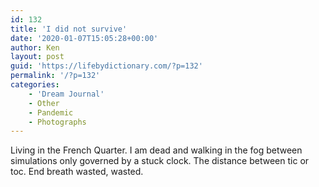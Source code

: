 ```yaml
---
id: 132
title: 'I did not survive'
date: '2020-01-07T15:05:28+00:00'
author: Ken
layout: post
guid: 'https://lifebydictionary.com/?p=132'
permalink: '/?p=132'
categories:
    - 'Dream Journal'
    - Other
    - Pandemic
    - Photographs
---
```


Living in the French Quarter. I am dead and walking in the fog between simulations only governed by a stuck clock. The distance between tic or toc. End breath wasted, wasted.